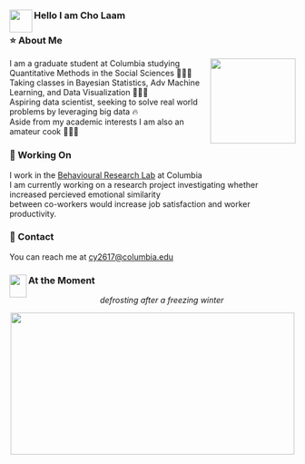 ### Hello I am Cho Laam <img src="https://media.giphy.com/media/gM5qFksULw54NMWyry/giphy.gif" width="40" height="40" img align="left"/>

### ⭐   About Me 
<img src="https://tenor.com/view/cat-computer-typing-working-funny-cats-gif-12030261.gif" width="150" height="150" img align="right" />
I am a graduate student at Columbia studying Quantitative Methods in the Social Sciences 👩🏻‍🎓
</br>Taking classes in Bayesian Statistics, Adv Machine Learning, and Data Visualization 👩🏻‍💻
</br>Aspiring data scientist, seeking to solve real world problems by leveraging big data 🔥
</br>Aside from my academic interests I am also an amateur cook 👩🏻‍🍳 

### 📂   Working On
I work in the [Behavioural Research Lab](https://www8.gsb.columbia.edu/behaviorlab/) at Columbia 
</br>I am currently working on a research project investigating whether increased percieved emotional similarity 
</br>between co-workers would increase job satisfaction and worker productivity. 

### 📧    Contact
You can reach me at cy2617@columbia.edu


### At the Moment <img src="https://media.giphy.com/media/h7iwdwDAAhrAcpG41n/giphy.gif" width="30" height="40" img align="left"/>
<p align="center"><i> defrosting after a freezing winter </i></p>
<p align="center"> <img src="https://tenor.com/view/this-is-fine-fire-coffee-dog-gif-10959043.gif" width="500" height="250" /> </p>


